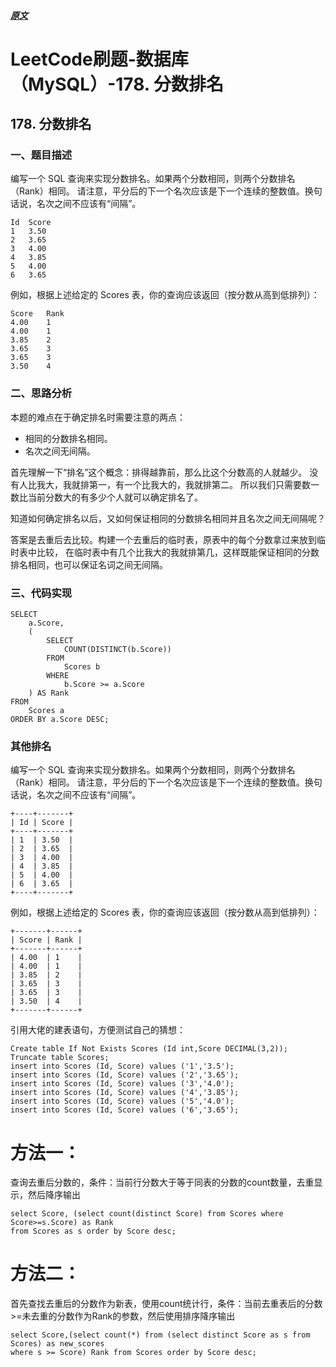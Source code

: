 ##### [原文](https://blog.csdn.net/weixin_41723227/article/details/99828497)

# LeetCode刷题-数据库（MySQL）-178. 分数排名

## 178. 分数排名

### 一、题目描述
编写一个 SQL 查询来实现分数排名。如果两个分数相同，则两个分数排名（Rank）相同。
请注意，平分后的下一个名次应该是下一个连续的整数值。换句话说，名次之间不应该有“间隔”。
```mysql
Id	Score
1	3.50
2	3.65
3	4.00
4	3.85
5	4.00
6	3.65
```
例如，根据上述给定的 Scores 表，你的查询应该返回（按分数从高到低排列）：

```mysql
Score	Rank
4.00	1
4.00	1
3.85	2
3.65	3
3.65	3
3.50	4
```

### 二、思路分析
本题的难点在于确定排名时需要注意的两点：

- 相同的分数排名相同。
- 名次之间无间隔。

首先理解一下“排名”这个概念：排得越靠前，那么比这个分数高的人就越少。
没有人比我大，我就排第一，有一个比我大的，我就排第二。
所以我们只需要数一数比当前分数大的有多少个人就可以确定排名了。

知道如何确定排名以后，又如何保证相同的分数排名相同并且名次之间无间隔呢？

答案是去重后去比较。构建一个去重后的临时表，原表中的每个分数拿过来放到临时表中比较，
在临时表中有几个比我大的我就排第几，这样既能保证相同的分数排名相同，也可以保证名词之间无间隔。

### 三、代码实现
```mysql
SELECT
	a.Score,
	(
		SELECT
			COUNT(DISTINCT(b.Score))
		FROM
			Scores b
		WHERE
			b.Score >= a.Score
	) AS Rank
FROM
	Scores a
ORDER BY a.Score DESC;
```


### 其他排名

编写一个 SQL 查询来实现分数排名。如果两个分数相同，则两个分数排名（Rank）相同。
请注意，平分后的下一个名次应该是下一个连续的整数值。换句话说，名次之间不应该有“间隔”。
```
+----+-------+
| Id | Score |
+----+-------+
| 1  | 3.50  |
| 2  | 3.65  |
| 3  | 4.00  |
| 4  | 3.85  |
| 5  | 4.00  |
| 6  | 3.65  |
+----+-------+
```

例如，根据上述给定的 Scores 表，你的查询应该返回（按分数从高到低排列）：

```
+-------+------+
| Score | Rank |
+-------+------+
| 4.00  | 1    |
| 4.00  | 1    |
| 3.85  | 2    |
| 3.65  | 3    |
| 3.65  | 3    |
| 3.50  | 4    |
+-------+------+
```
 
引用大佬的建表语句，方便测试自己的猜想：
```mysql
Create table If Not Exists Scores (Id int,Score DECIMAL(3,2));  
Truncate table Scores;  
insert into Scores (Id, Score) values ('1','3.5');  
insert into Scores (Id, Score) values ('2','3.65');  
insert into Scores (Id, Score) values ('3','4.0');  
insert into Scores (Id, Score) values ('4','3.85');  
insert into Scores (Id, Score) values ('5','4.0');  
insert into Scores (Id, Score) values ('6','3.65');  
```

# 方法一：
查询去重后分数的，条件：当前行分数大于等于同表的分数的count数量，去重显示，然后降序输出
```mysql
select Score, (select count(distinct Score) from Scores where Score>=s.Score) as Rank 
from Scores as s order by Score desc;
```  
 
# 方法二：
首先查找去重后的分数作为新表，使用count统计行，条件：当前去重表后的分数>=未去重的分数作为Rank的参数，然后使用排序降序输出

```mysql
select Score,(select count(*) from (select distinct Score as s from Scores) as new_scores 
where s >= Score) Rank from Scores order by Score desc;
```